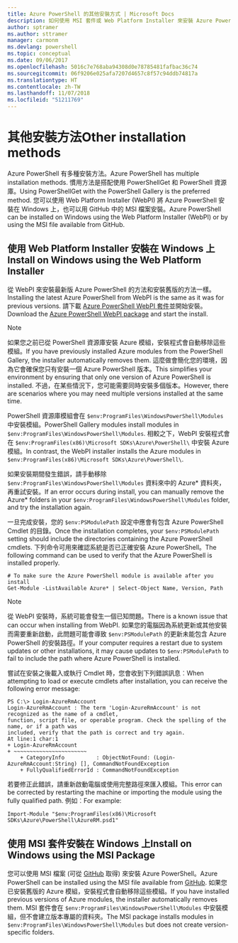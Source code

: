 ```yaml
---
title: Azure PowerShell 的其他安裝方式 | Microsoft Docs
description: 如何使用 MSI 套件或 Web Platform Installer 來安裝 Azure PowerShell。
author: sptramer
ms.author: sttramer
manager: carmonm
ms.devlang: powershell
ms.topic: conceptual
ms.date: 09/06/2017
ms.openlocfilehash: 5016c7e768aba94308d0e78785481fafbac36c74
ms.sourcegitcommit: 06f9206e025afa7207d4657c8f57c94ddb74817a
ms.translationtype: HT
ms.contentlocale: zh-TW
ms.lasthandoff: 11/07/2018
ms.locfileid: "51211769"
---
```

# <a name="other-installation-methods"></a><span data-ttu-id="3dfdb-103">其他安裝方法</span><span class="sxs-lookup"><span data-stu-id="3dfdb-103">Other installation methods</span></span>

<span data-ttu-id="3dfdb-104">Azure PowerShell 有多種安裝方法。</span><span class="sxs-lookup"><span data-stu-id="3dfdb-104">Azure PowerShell has multiple installation methods.</span></span> <span data-ttu-id="3dfdb-105">慣用方法是搭配使用 PowerShellGet 和 PowerShell 資源庫。</span><span class="sxs-lookup"><span data-stu-id="3dfdb-105">Using PowerShellGet with the PowerShell Gallery is the preferred method.</span></span> <span data-ttu-id="3dfdb-106">您可以使用 Web Platform Installer (WebPI) 將 Azure PowerShell 安裝在 Windows 上，也可以用 GitHub 中的 MSI 檔案安裝。</span><span class="sxs-lookup"><span data-stu-id="3dfdb-106">Azure PowerShell can be installed on Windows using the Web Platform Installer (WebPI) or by using the MSI file available from GitHub.</span></span>

## <a name="install-on-windows-using-the-web-platform-installer"></a><span data-ttu-id="3dfdb-107">使用 Web Platform Installer 安裝在 Windows 上</span><span class="sxs-lookup"><span data-stu-id="3dfdb-107">Install on Windows using the Web Platform Installer</span></span>

<span data-ttu-id="3dfdb-108">從 WebPI 來安裝最新版 Azure PowerShell 的方法和安裝舊版的方法一樣。</span><span class="sxs-lookup"><span data-stu-id="3dfdb-108">Installing the latest Azure PowerShell from WebPI is the same as it was for previous versions.</span></span>
<span data-ttu-id="3dfdb-109">請下載 [Azure PowerShell WebPI 套件](http://aka.ms/webpi-azps)並開始安裝。</span><span class="sxs-lookup"><span data-stu-id="3dfdb-109">Download the [Azure PowerShell WebPI package](http://aka.ms/webpi-azps) and start the install.</span></span>

> [!NOTE]
> <span data-ttu-id="3dfdb-110">如果您之前已從 PowerShell 資源庫安裝 Azure 模組，安裝程式會自動移除這些模組。</span><span class="sxs-lookup"><span data-stu-id="3dfdb-110">If you have previously installed Azure modules from the PowerShell Gallery, the installer automatically removes them.</span></span> <span data-ttu-id="3dfdb-111">這麼做會簡化您的環境，因為它會確保您只有安裝一個 Azure PowerShell 版本。</span><span class="sxs-lookup"><span data-stu-id="3dfdb-111">This simplifies your environment by ensuring that only one version of Azure PowerShell is installed.</span></span> <span data-ttu-id="3dfdb-112">不過，在某些情況下，您可能需要同時安裝多個版本。</span><span class="sxs-lookup"><span data-stu-id="3dfdb-112">However, there are scenarios where you may need multiple versions installed at the same time.</span></span>
>
> <span data-ttu-id="3dfdb-113">PowerShell 資源庫模組會在 `$env:ProgramFiles\WindowsPowerShell\Modules` 中安裝模組。</span><span class="sxs-lookup"><span data-stu-id="3dfdb-113">PowerShell Gallery modules install modules in `$env:ProgramFiles\WindowsPowerShell\Modules`.</span></span> <span data-ttu-id="3dfdb-114">相較之下，WebPI 安裝程式會在 `$env:ProgramFiles(x86)\Microsoft SDKs\Azure\PowerShell\` 中安裝 Azure 模組。</span><span class="sxs-lookup"><span data-stu-id="3dfdb-114">In contrast, the WebPI installer installs the Azure modules in `$env:ProgramFiles(x86)\Microsoft SDKs\Azure\PowerShell\`.</span></span>
>
> <span data-ttu-id="3dfdb-115">如果安裝期間發生錯誤，請手動移除 `$env:ProgramFiles\WindowsPowerShell\Modules` 資料來中的 Azure\* 資料夾，再重試安裝。</span><span class="sxs-lookup"><span data-stu-id="3dfdb-115">If an error occurs during install, you can manually remove the Azure\* folders in your `$env:ProgramFiles\WindowsPowerShell\Modules` folder, and try the installation again.</span></span>

<span data-ttu-id="3dfdb-116">一旦完成安裝，您的 `$env:PSModulePath` 設定中應會有包含 Azure PowerShell Cmdlet 的目錄。</span><span class="sxs-lookup"><span data-stu-id="3dfdb-116">Once the installation completes, your `$env:PSModulePath` setting should include the directories containing the Azure PowerShell cmdlets.</span></span> <span data-ttu-id="3dfdb-117">下列命令可用來確認系統是否已正確安裝 Azure PowerShell。</span><span class="sxs-lookup"><span data-stu-id="3dfdb-117">The following command can be used to verify that the Azure PowerShell is installed properly.</span></span>

```powershell-interactive
# To make sure the Azure PowerShell module is available after you install
Get-Module -ListAvailable Azure* | Select-Object Name, Version, Path
```

> [!NOTE]
> <span data-ttu-id="3dfdb-118">從 WebPI 安裝時，系統可能會發生一個已知問題。</span><span class="sxs-lookup"><span data-stu-id="3dfdb-118">There is a known issue that can occur when installing from WebPI.</span></span> <span data-ttu-id="3dfdb-119">如果您的電腦因為系統更新或其他安裝而需要重新啟動，此問題可能會導致 `$env:PSModulePath` 的更新未能包含 Azure PowerShell 的安裝路徑。</span><span class="sxs-lookup"><span data-stu-id="3dfdb-119">If your computer requires a restart due to system updates or other installations, it may cause updates to `$env:PSModulePath` to fail to include the path where Azure PowerShell is installed.</span></span>

<span data-ttu-id="3dfdb-120">嘗試在安裝之後載入或執行 Cmdlet 時，您會收到下列錯誤訊息︰</span><span class="sxs-lookup"><span data-stu-id="3dfdb-120">When attempting to load or execute cmdlets after installation, you can receive the following error message:</span></span>

```output
PS C:\> Login-AzureRmAccount
Login-AzureRmAccount : The term 'Login-AzureRmAccount' is not recognized as the name of a cmdlet,
function, script file, or operable program. Check the spelling of the name, or if a path was
included, verify that the path is correct and try again.
At line:1 char:1
+ Login-AzureRmAccount
+ ~~~~~~~~~~~~~~~~~~~~~~~
    + CategoryInfo          : ObjectNotFound: (Login-AzureRmAccount:String) [], CommandNotFoundException
    + FullyQualifiedErrorId : CommandNotFoundException
```

<span data-ttu-id="3dfdb-121">若要修正此錯誤，請重新啟動電腦或使用完整路徑來匯入模組。</span><span class="sxs-lookup"><span data-stu-id="3dfdb-121">This error can be corrected by restarting the machine or importing the module using the fully qualified path.</span></span> <span data-ttu-id="3dfdb-122">例如︰</span><span class="sxs-lookup"><span data-stu-id="3dfdb-122">For example:</span></span>

```powershell-interactive
Import-Module "$env:ProgramFiles(x86)\Microsoft SDKs\Azure\PowerShell\AzureRM.psd1"
```

## <a name="install-on-windows-using-the-msi-package"></a><span data-ttu-id="3dfdb-123">使用 MSI 套件安裝在 Windows 上</span><span class="sxs-lookup"><span data-stu-id="3dfdb-123">Install on Windows using the MSI Package</span></span>

<span data-ttu-id="3dfdb-124">您可以使用 MSI 檔案 (可從 [GitHub](https://github.com/Azure/azure-powershell/releases/latest) 取得) 來安裝 Azure PowerShell。</span><span class="sxs-lookup"><span data-stu-id="3dfdb-124">Azure PowerShell can be installed using the MSI file available from [GitHub](https://github.com/Azure/azure-powershell/releases/latest).</span></span> <span data-ttu-id="3dfdb-125">如果您已安裝舊版的 Azure 模組，安裝程式會自動移除這些模組。</span><span class="sxs-lookup"><span data-stu-id="3dfdb-125">If you have installed previous versions of Azure modules, the installer automatically removes them.</span></span> <span data-ttu-id="3dfdb-126">MSI 套件會在 `$env:ProgramFiles\WindowsPowerShell\Modules` 中安裝模組，但不會建立版本專屬的資料夾。</span><span class="sxs-lookup"><span data-stu-id="3dfdb-126">The MSI package installs modules in `$env:ProgramFiles\WindowsPowerShell\Modules` but does not create version-specific folders.</span></span>

